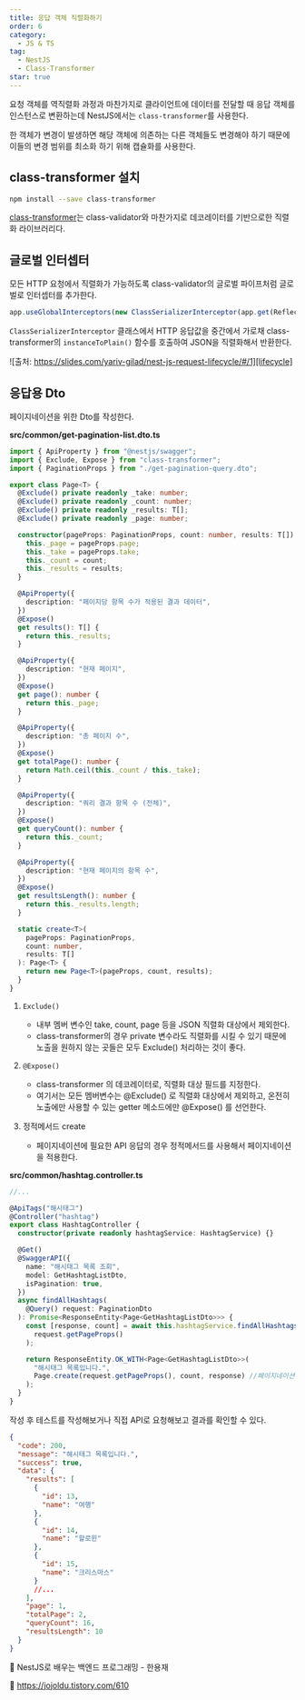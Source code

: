 ```yaml
---
title: 응답 객체 직렬화하기
order: 6
category:
  - JS & TS
tag:
  - NestJS
  - Class-Transformer
star: true
---
```


요청 객체를 역직렬화 과정과 마찬가지로 클라이언트에 데이터를 전달할 때
응답 객체를 인스턴스로 변환하는데 NestJS에서는 `class-transformer`를 사용한다.

한 객체가 변경이 발생하면 해당 객체에 의존하는 다른 객체들도 변경해야 하기 때문에 이들의 변경 범위를 최소화 하기 위해 캡슐화를 사용한다.

## class-transformer 설치

```bash
npm install --save class-transformer
```

[class-transformer][class-transformer]는 class-validator와 마찬가지로 데코레이터를 기반으로한 직렬화 라이브러리다.

## 글로벌 인터셉터

모든 HTTP 요청에서 직렬화가 가능하도록 class-validator의 글로벌 파이프처럼 글로벌로 인터셉터를 추가한다.

```ts
app.useGlobalInterceptors(new ClassSerializerInterceptor(app.get(Reflector)));
```

`ClassSerializerInterceptor` 클래스에서 HTTP 응답값을 중간에서 가로채
class-transformer의 `instanceToPlain()` 함수를 호출하여 JSON을 직렬화해서 반환한다.

![출처: https://slides.com/yariv-gilad/nest-js-request-lifecycle/#/1][lifecycle]

## 응답용 Dto

페이지네이션을 위한 Dto를 작성한다.

**src/common/get-pagination-list.dto.ts**

```ts
import { ApiProperty } from "@nestjs/swagger";
import { Exclude, Expose } from "class-transformer";
import { PaginationProps } from "./get-pagination-query.dto";

export class Page<T> {
  @Exclude() private readonly _take: number;
  @Exclude() private readonly _count: number;
  @Exclude() private readonly _results: T[];
  @Exclude() private readonly _page: number;

  constructor(pageProps: PaginationProps, count: number, results: T[]) {
    this._page = pageProps.page;
    this._take = pageProps.take;
    this._count = count;
    this._results = results;
  }

  @ApiProperty({
    description: "페이지당 항목 수가 적용된 결과 데이터",
  })
  @Expose()
  get results(): T[] {
    return this._results;
  }

  @ApiProperty({
    description: "현재 페이지",
  })
  @Expose()
  get page(): number {
    return this._page;
  }

  @ApiProperty({
    description: "총 페이지 수",
  })
  @Expose()
  get totalPage(): number {
    return Math.ceil(this._count / this._take);
  }

  @ApiProperty({
    description: "쿼리 결과 항목 수 (전체)",
  })
  @Expose()
  get queryCount(): number {
    return this._count;
  }

  @ApiProperty({
    description: "현재 페이지의 항목 수",
  })
  @Expose()
  get resultsLength(): number {
    return this._results.length;
  }

  static create<T>(
    pageProps: PaginationProps,
    count: number,
    results: T[]
  ): Page<T> {
    return new Page<T>(pageProps, count, results);
  }
}
```

1. `Exclude()`

   - 내부 멤버 변수인 take, count, page 등을 JSON 직렬화 대상에서 제외한다.
   - class-transformer의 경우 private 변수라도 직렬화를 시킬 수 있기 때문에
     노출을 원하지 않는 곳들은 모두 Exclude() 처리하는 것이 좋다.

2. `@Expose()`

   - class-transformer 의 데코레이터로, 직렬화 대상 필드를 지정한다.
   - 여기서는 모든 멤버변수는 @Exclude() 로 직렬화 대상에서 제외하고,
     온전히 노출에만 사용할 수 있는 getter 메소드에만 @Expose() 를 선언한다.

3. 정적메서드 create

   - 페이지네이션에 필요한 API 응답의 경우 정적메서드를 사용해서 페이지네이션을 적용한다.

**src/common/hashtag.controller.ts**

```ts
//...

@ApiTags("해시태그")
@Controller("hashtag")
export class HashtagController {
  constructor(private readonly hashtagService: HashtagService) {}

  @Get()
  @SwaggerAPI({
    name: "해시태그 목록 조회",
    model: GetHashtagListDto,
    isPagination: true,
  })
  async findAllHashtags(
    @Query() request: PaginationDto
  ): Promise<ResponseEntity<Page<GetHashtagListDto>>> {
    const [response, count] = await this.hashtagService.findAllHashtags(
      request.getPageProps()
    );

    return ResponseEntity.OK_WITH<Page<GetHashtagListDto>>(
      "해시태그 목록입니다.",
      Page.create(request.getPageProps(), count, response) //페이지네이션 적용
    );
  }
}
```

작성 후 테스트를 작성해보거나 직접 API로 요청해보고 결과를 확인할 수 있다.

```json
{
  "code": 200,
  "message": "해시태그 목록입니다.",
  "success": true,
  "data": {
    "results": [
      {
        "id": 13,
        "name": "여행"
      },
      {
        "id": 14,
        "name": "할로윈"
      },
      {
        "id": 15,
        "name": "크리스마스"
      }
      //...
    ],
    "page": 1,
    "totalPage": 2,
    "queryCount": 16,
    "resultsLength": 10
  }
}
```

:pushpin: NestJS로 배우는 백엔드 프로그래밍 - 한용재

:pushpin: https://jojoldu.tistory.com/610

[class-transformer]: https://github.com/typestack/class-transformer
[lifecycle]: https://github.com/Zamoca42/blog/assets/96982072/9decee8b-43af-4713-84af-e3969ed923a8

